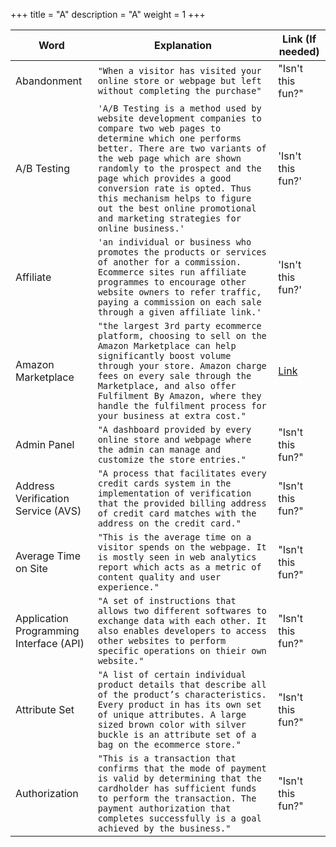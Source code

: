 +++
title = "A"
description = "A"
weight = 1
+++

|     Word       |        Explanation            |Link (If needed)             |
|----------------|-------------------------------|-----------------------------|
|Abandonment    |`"When a visitor has visited your online store or webpage but left without completing the purchase"`            |"Isn't this fun?"            |
|A/B Testing       |`'A/B Testing is a method used by website development companies to compare two web pages to determine which one performs better. There are two variants of the web page which are shown randomly to the prospect and the page which provides a good conversion rate is opted. Thus this mechanism helps to figure out the best online promotional and marketing strategies for online business.'`            |'Isn't this fun?'            |
|Affiliate       |`'an individual or business who promotes the products or services of another for a commission. Ecommerce sites run affiliate programmes to encourage other website owners to refer traffic, paying a commission on each sale through a given affiliate link.'`            |'Isn't this fun?'            |
|Amazon Marketplace    |`"the largest 3rd party ecommerce platform, choosing to sell on the Amazon Marketplace can help significantly boost volume through your store. Amazon charge fees on every sale through the Marketplace, and also offer Fulfilment By Amazon, where they handle the fulfilment process for your business at extra cost."`            |[Link](https://www.amazon.com/b?ie=UTF8&node=8296344011)           |
|Admin Panel    |`"A dashboard provided by every online store and webpage where the admin can manage and customize the store entries."`            |"Isn't this fun?"            |
|Address Verification Service (AVS)    |`"A process that facilitates every credit cards system in the implementation of verification that the provided billing address of credit card matches with the address on the credit card."`            |"Isn't this fun?"            |
|Average Time on Site    |`"This is the average time on a visitor spends on the webpage. It is mostly seen in web analytics report which acts as a metric of content quality and user experience."`            |"Isn't this fun?"            |
|Application Programming Interface (API)    |`"A set of instructions that allows two different softwares to exchange data with each other. It also enables developers to access other websites to perform specific operations on thieir own website."`            |"Isn't this fun?"            |
|Attribute Set    |`"A list of certain individual product details that describe all of the product’s characteristics. Every product in has its own set of unique attributes. A large sized brown color with silver buckle is an attribute set of a bag on the ecommerce store."`            |"Isn't this fun?"            |
|Authorization    |`"This is a transaction that confirms that the mode of payment is valid by determining that the cardholder has sufficient funds to perform the transaction. The payment authorization that completes successfully is a goal achieved by the business."`            |"Isn't this fun?"            |
